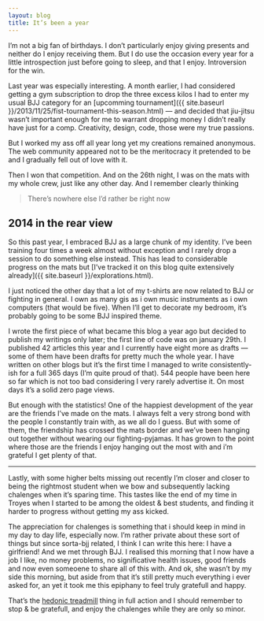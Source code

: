 ```yaml
---
layout: blog
title: It’s been a year
---
```

I’m not a big fan of birthdays. I don’t particularly enjoy giving presents and neither do I enjoy receiving them. But I do use the occasion every year for a little introspection just before going to sleep, and that I enjoy. Introversion for the win.

Last year was especially interesting. A month earlier, I had considered getting a gym subscription to drop the three excess kilos I had to enter my usual BJJ category for an [upcomming tournament]({{ site.baseurl }}/2013/11/25/fist-tournament-this-season.html) — and decided that jiu-jitsu wasn’t important enough for me to warrant dropping money I didn’t really have just for a comp. Creativity, design, code, those were my true passions.

But I worked my ass off all year long yet my creations remained anonymous. The web community appeared not to be the meritocracy it pretended to be and I gradually fell out of love with it.

Then I won that competition. And on the 26th night, I was on the mats with my whole crew, just like any other day. And I remember clearly thinking 

> There’s nowhere else I’d rather be right now

## 2014 in the rear view

So this past year, I embraced BJJ as a large chunk of my identity. I’ve been training four times a week almost without exception and I rarely drop a session to do something else instead. This has lead to considerable progress on the mats but [I’ve tracked it on this blog quite extensively already]({{ site.baseurl }}/explorations.html).

I just noticed the other day that a lot of my t-shirts are now related to BJJ or fighting in general. I own as many gis as i own music instruments as i own computers (that would be five). When I’ll get to decorate my bedroom, it’s probably going to be some BJJ inspired theme.

I wrote the first piece of what became this blog a year ago but decided to publish my writings only later; the first line of code was on january 29th. I published 42 articles this year and I currently have eight more as drafts — some of them have been drafts for pretty much the whole year. I have written on other blogs but it’s the first time I managed to write consistently-ish for a full 365 days (I’m quite proud of that). 544 people have been here so far which is not too bad considering I very rarely advertise it. On most days it’s a solid zero page views.

But enough with the statistics! One of the happiest development of the year are the friends I’ve made on the mats. I always felt a very strong bond with the people I constantly train with, as we all do I guess. But with some of them, the friendship has crossed the mats border and we’ve been hanging out together without wearing our fighting-pyjamas. It has grown to the point where those are the friends I enjoy hanging out the most with and i’m grateful I get plenty of that.

***

Lastly, with some higher belts missing out recently I’m closer and closer to being the rightmost student when we bow and subsequently lacking chalenges when it’s sparing time. This tastes like the end of my time in Troyes when I started to be among the oldest & best students, and finding it harder to progress without getting my ass kicked.

The appreciation for chalenges is something that i should keep in mind in my day to day life, especially now. I’m rather private about these sort of things but since sorta-bjj related, I think I can write this here: I have a girlfriend! And we met through BJJ. I realised this morning that I now have a job I like, no money problems, no significative health issues, good friends and now even someoene to share all of this with. And ok, she wasn’t by my side this morning, but aside from that it’s still pretty much everything i ever asked for, an yet it took me this epiphany to feel truly gratefull and happy.

That’s the [hedonic treadmill](http://sirlingames.squarespace.com/blog/2011/7/14/the-theory-and-practice-of-happiness.html) thing in full action and I should remember to stop & be gratefull, and enjoy the chalenges while they are only so minor.